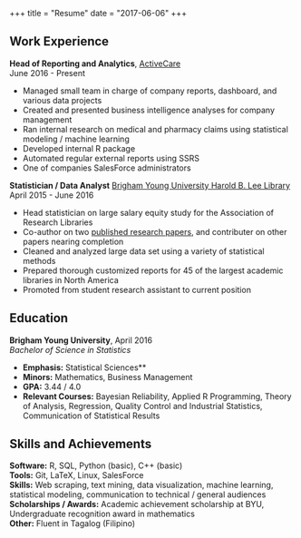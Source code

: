 +++
title = "Resume"
date = "2017-06-06"
+++

## Work Experience

**Head of Reporting and Analytics**, [ActiveCare](http://www.activecare.com/)  
June 2016 - Present
  
  - Managed small team in charge of company reports, dashboard, and various data projects
  - Created and presented business intelligence analyses for company management
  - Ran internal research on medical and pharmacy claims using statistical modeling / machine learning
  - Developed internal R package
  - Automated regular external reports using SSRS
  - One of companies SalesForce administrators

**Statistician / Data Analyst** [Brigham Young University Harold B. Lee Library](https://lib.byu.edu/)  
April 2015 - June 2016

  - Head statistician on large salary equity study for the Association of Research Libraries
  - Co-author on two [published research papers](http://crl.acrl.org/index.php/crl/article/view/16639/18085), and contributer on other papers nearing completion
  - Cleaned and analyzed large data set using a variety of statistical methods
  - Prepared thorough customized reports for 45 of the largest academic libraries in North America
  - Promoted from student research assistant to current position
  
## Education

**Brigham Young University**, April 2016  
*Bachelor of Science in Statistics*

  - **Emphasis:** Statistical Sciences**
  - **Minors:** Mathematics, Business Management
  - **GPA:** 3.44 / 4.0
  - **Relevant Courses:** Bayesian Reliability, Applied R Programming, Theory of Analysis, Regression, Quality Control and Industrial Statistics, Communication of Statistical Results
  

## Skills and Achievements

**Software:** R, SQL, Python (basic), C++ (basic)  
**Tools:** Git, LaTeX, Linux, SalesForce  
**Skills:** Web scraping, text mining, data visualization, machine learning, statistical modeling, communication to technical / general audiences  
**Scholarships / Awards:** Academic achievement scholarship at BYU, Undergraduate recognition award in mathematics  
**Other:** Fluent in Tagalog (Filipino)

